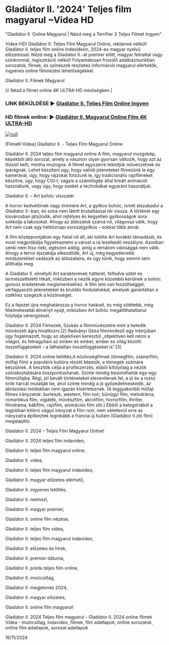 
# Gladiátor II. '2024' Teljes film magyarul ~Videa HD

"Gladiátor II. Online Magyarul | Nézd meg a Terrifier 3 Teljes Filmet Ingyen"

Videa-HD! Gladiátor II. Teljes Film Magyarul Online, reklámok nélkül! Gladiátor II. teljes film online Indavideón, 2024-es magyar nyelvű előzetessel. Nézd meg a Gladiátor II.-at premier előtt, magyar felirattal vagy szinkronnal, regisztráció nélkül! Folyamatosan frissülő adatbázisunkban sorozatok, filmek, és színészek részletes információi magyarul elérhetők, ingyenes online filmnézési lehetőségekkel.

Gladiátor II. Filmek Magyarul

☑ Nézd a filmet online 4K ULTRA-HD minőségben |

### LINK BEKÜLDÉSE ▶️ [Gladiátor II. Teljes Film Online Ingyen](http://love-4k.com/hu/movie/558449/gladiator-ii.gt)

### HD filmek online: ▶️ [Gladiátor II. Magyarul Online Film 4K ULTRA-HD](http://love-4k.com/hu/movie/558449/gladiator-ii.gt)

[![null](https://static.wixstatic.com/media/855a25_043b5abeb4ae4d35ac003198e7fe56ed~mv2.gif)](http://love-4k.com/hu/movie/558449/gladiator-ii.gt)

[FilmeK-Videa] Gladiátor II. - Teljes Film Magyarul Online

Gladiátor II. 2024 teljes film magyarul online A film, magyarul mozgókép, képekből álló sorozat, amely a vásznon olyan gyorsan változik, hogy azt az illúziót kelti, mintha mozogna. A filmet egyszerre tekintjük művészetnek és iparágnak. Lehet készíteni úgy, hogy valódi jeleneteket filmezünk le egy kamerával, úgy, hogy rajzokat fotózunk le, így tradicionális rajzfilmeket készítve, úgy, hogy CGI-t, vagyis a számítógép által kreált animációt használunk, vagy úgy, hogy ezeket a technikákat egyaránt használjuk.

Gladiátor II. – Art bohóc visszatér

A horror kedvelőinek nagy örömére Art, a gyilkos bohóc, ismét elszabadul a Gladiátor II.-ban, és soha nem látott brutalitással tér vissza. A történet egy kisvárosban játszódik, ahol rejtélyes és kegyetlen gyilkosságok sora sokkolja a lakosokat. Ahogy az áldozatok száma nő, világossá válik, hogy Art nem csak egy hétköznapi sorozatgyilkos – sokkal több annál.

A film középpontjában egy fiatal nő áll, aki túlélte Art korábbi támadását, és most megpróbálja figyelmeztetni a várost a rá leselkedő veszélyre. Azonban senki nem hisz neki, egészen addig, amíg a rémálom valósággá nem válik. Ahogy a terror éjszakája elkezdődik, Art új, még kegyetlenebb módszerekkel vadászik az áldozataira, és úgy tűnik, hogy semmi sem állíthatja meg.

A Gladiátor II. elmélyíti Art karakterének hátterét, felfedve sötét és természetfeletti titkait, miközben a nézők egyre közelebb kerülnek a bohóc gonosz eredetének megismeréséhez. A film tele van feszültséggel, vérfagyasztó jelenetekkel és brutális fordulatokkal, amelyek garantáltan a székhez szegezik a közönséget.

Ez a fejezet újra meghatározza a horror határait, és még sötétebb, még félelmetesebb élményt nyújt, miközben Art bohóc megállíthatatlanul folytatja vérengzését.

Gladiátor II. 2024 Filmezek, Szokás a filmművészetre mint a hetedik művészeti ágra hivatkozni.[2] Radványi Géza filmrendező egy interjúban úgy fogalmazott, hogy az objektíven keresztül „objektíven kell nézni a világot, és felnagyítani az ember és ember, ember és világ közötti összefüggéseket – a láthatatlan összefüggéseket is”.[3]

Gladiátor II. 2024 online letöltés,A közönségfilmek (tömegfilm, zsánerfilm, műfaji film) a populáris kultúra részét képezik, a tömegek számára készülnek. A készítők célja a profitszerzés, ebből kifolyólag a nézők szórakoztatására összpontosítanak. Szinte mindig besorolhatók egy-egy filmműfajba. Régi, jól bevált történeteket elevenítenek fel, a jó és a rossz örök harcát mutatják be, ahol szinte mindig a jó győzedelmeskedik, az ábrázolási módokban nem igazán kísérleteznek. (A leggyakoribb műfaji filmes irányzatok: burleszk, western, film noir, bűnügyi film, melodráma, romantikus film, vígjáték, művészfilm, akciófilm, horrorfilm, thriller, filmdráma, bábfilm, rajzfilm, animációs film stb.) Ebből a kategóriából a legjobban kitörni vágyó irányzat a film-noir, nem véletlenül erre az irányzatra építkeztek leginkább a francia új hullám (Gladiátor II.zői film) megalapítói.

Gladiátor II. 2024 – Teljes Film Magyarul Online!

Gladiátor II. 2024 teljes film indavideo,

Gladiátor II. teljes film magyarul online,

Gladiátor II. videa,

Gladiátor II. teljes film magyarul indavideo,

Gladiátor II. magyar előzetes elérhető,

Gladiátor II. ingyenes letöltés,

Gladiátor II. netmozi,

Gladiátor II. magyar premier,

Gladiátor II. online film nézése,

Gladiátor II. teljes film videa,

Gladiátor II. teljes film magyarul indavideo,

Gladiátor II. előzetes és hírek,

Gladiátor II. premier dátuma,

Gladiátor II. préda teljes film online,

Gladiátor II. mozicsillag,

Gladiátor II. megjelenés 2024,

Gladiátor II. magyar előzetes,

Gladiátor II. online film magyarul!

Gladiátor II. 2024 Teljes film magyarul - Gladiátor II. 2024 online filmek Videa - mozicsillag, indavideo, filmek, film adatlapok, online sorozatok, online film adatlapok, sorozat adatlapok

16/11/2024
